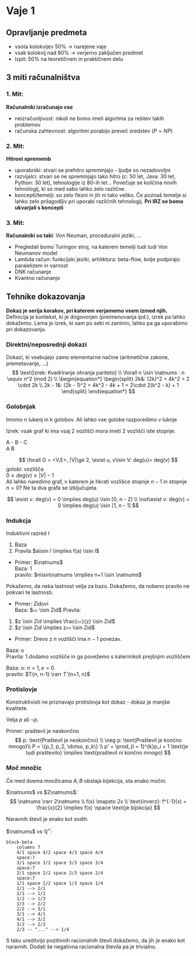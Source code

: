 # Vaje 1

## Opravljanje predmeta
- vsota kolokvijev 50% -> narejene vaje  
- vsak kolokvij nad 80% -> verjerno zaključen predmet
- Izpit: 50% na teoretičnem in praktičnem delu

## 3 miti računalništva

### 1. Mit:
**Računalniki izračunajo vse**  
- neizračunljivost: nikoli ne bomo imeli algortma za rešitev takih problemov
- računska zahtevnost: algoritmi porabijo preveč sredstev ($P=NP$)

### 2. Mit:
**Hitrost sprememb**
- uporabniki: stvari se prehitro spreminjajo - ljudje so nezadovoljni
- razvijalci: stvari se ne spreminjajo tako hitro (c: 50 let, Java: 30 let, Python: 30 let), tehnologije iz 80-ih let... Povečuje se količina novih tehnologij, ki so med sabo lahko zelo različne.
- koncepti/temelji: so zelo fiksni in jih ni tako veliko. Če poznaš temelje si lahko zelo prilagodljiv pri uporabi različnih tehnologij. **Pri IRZ se bomo ukvarjali s koncepti**

### 3. Mit:
**Računalniki so taki**: Von Neuman, proceduralni jeziki, ...
- Pregledali bomo Turingov stroj, na katerem temelji tudi tudi Von Neumanov model
- Lambda račun: funkcijski jeziki, arhitktura: beta-flow, bolje podpirajo paralelizem in varnost
- DNK računanje
- Kvantno računanje

## Tehnike dokazovanja

**Dokaz je serija korakov, pri katerem verjamemo vsem izmed njih.**  
Definicija je kontekst, ki je dogovorjen (preimenovanja ipd.), izrek pa lahko dokažemo. Lema je izrek, ki sam po sebi ni zanimiv, lahko pa ga uporabimo pri dokazovanju.

### Direktni/neposrednji dokazi
Dokazi, ki vsebujejo zamo elementarne načine (aritmetične zakone, premetavanje, ...)  
$$
\text{Izrek: Kvadriranje ohranja pariteto} \\
\forall n \isin \natnums : n \equiv  n^2 (mod 2) \\
\begin{equation*}
\begin{split}
    2k&: (2k)^2 = 4k^2 = 2 \cdot 2k \\
    2k - 1&: (2k - 1)^2 = 4k^2 - 4k + 1 = 2\cdot 2(k^2 - k) + 1
\end{split}
\end{equation*}
$$

### Golobnjak
Imomo n lukenj in k golobov. Ali lahko vse golobe razporedimo v luknje

Izrek: vsak graf ki ima vsaj 2 vozlišči mora imeti 2 vozlišči iste stopnje.

A - B - C  
A B  

$$
\forall G = <V,E>, |V|\ge 2, \exist u, v\isin V: deg(u)= deg(v)
$$
golobi: vozlišča  
$0 \ge deg(v) \ge |V|-1$  
Ali lahko naredimo graf, v katerem je hkrati vozlišce stopnje $n - 1$ in stopnje $n = 0$? Ne ta dva grafa se izključujeta.

$$
\exist v: deg(v) = 0 \implies deg(u) \isin [0, n - 2] \\
\not\exist v: deg(v) = 0 \implies deg(u) \isin [1, n - 1]
$$

### Indukcja
Induktivni razred $I$
1. Baza  
2. Pravila
   $a\isin I \implies f(a) \isin I$

- Primer: $\natnums$  
Baza: 1  
pravilo: $n\isin\natnums \implies n+1 \isin \natnums$

Pokažemo, da neka lastnost velja za bazo. Dokažemo, da nobeno pravilo ne pokvari te lastnosti.

- Primer: Zidovi  
Baza: $▭ \isin Zid$
Pravila: 
1. $z \isin Zid \implies \frac{▭}{z} \isin Zid$
2. $z \isin Zid \implies z▭ \isin Zid$

- Primer: Drevo z $n$ vozlišči ima $n-1$ povezav.

Baza: o  
Pravila:
1.dodamo vozlišče in ga povežemo s katerimkoli prejšnjim vozliščem

Baza: o: $n = 1, e = 0$  
pravilo: $T{n, n-1} \rarr T'{n+1, n}$

### Protislovje
Konstruktivisti ne priznavajo protislovja kot dokaz - dokaz je manjše kvalitete.

Velja $p$ ali $\neg p$.

Primer: praštevil je neskončno
$$
p: \text{Praštevil je neskončno} \\
\neg p: \text{Praštevil je končno mnogo}\\
P = \{p_1, p_2, \dotso, p_k\} \\
p' = \prod_{i = 1}^{k}p_i + 1 \text{je tudi praštevilo} \implies \text{praštevil ni končno mnogo}
$$

### Moč množic

Če med dvema množicama $A, B$ obstaja bijekcija, sta enako močni.

$\natnums$ vs $2\natnums$:
$$
\natnums \rarr 2\natnums \\
f(x) \mapsto 2x \\
\text{inverz}: f^{-1}(x) = \frac{x}{2} \implies f(x) \space \text{je bijskcija}
$$

Naravnih števil je enako kot sodih.

$\natnums$ vs $ℚ^+$:

```{mermaid}
block-beta
    columns 7
    4/1 space 4/2 space 4/3 space 4/4
    space:7
    3/1 space 3/2 space 3/3 space 3/4
    space:7
    2/1 space 2/2 space 2/3 space 2/4
    space:7
    1/1 space 1/2 space 1/3 space 1/4
    1/1 --> 2/1
    2/1 --> 1/2
    1/2 --> 1/3
    1/3 --> 2/2
    2/2 --> 3/1
    3/1 --> 4/1
    4/1 --> 3/2
    3/2 --> 2/3
    2/3 -- "..." --> 1/4
```

S taku ureditvijo pozitivnih racionalnih števil dokažemo, da jih je enako kot naravnih. Dodati še negativna racionalna števila pa je trivialno.